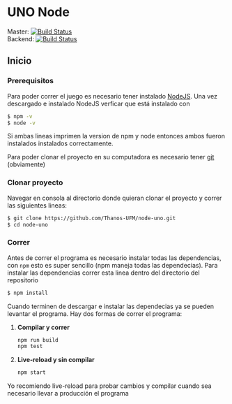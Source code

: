 # UNO Node 
Master: [![Build Status](https://travis-ci.com/Thanos-UFM/node-uno.svg?branch=master)](https://travis-ci.com/Thanos-UFM/node-uno)  
Backend: [![Build Status](https://travis-ci.com/Thanos-UFM/node-uno.svg?branch=backend)](https://travis-ci.com/Thanos-UFM/node-uno)  
## Inicio

### Prerequisitos
Para poder correr el juego es necesario tener instalado [NodeJS](https://nodejs.org/en/).
Una vez descargado e instalado NodeJS verficar que está instalado con 
```bash
$ npm -v
$ node -v
```
Si ambas lineas imprimen la version de npm y node entonces ambos fueron instalados instalados correctamente.

Para poder clonar el proyecto en su computadora es necesario tener [git](https://git-scm.com/) (obviamente)

### Clonar proyecto
Navegar en consola al directorio donde quieran clonar el proyecto y correr las siguientes lineas:
```bash
$ git clone https://github.com/Thanos-UFM/node-uno.git
$ cd node-uno
```

### Correr
Antes de correr el programa es necesario instalar todas las dependencias, con `npm` esto es super sencillo (npm maneja todas las dependecias).
Para instalar las dependencias correr esta linea dentro del directorio del repositorio
```bash
$ npm install
```
Cuando terminen de descargar e instalar las dependecias ya se pueden levantar el programa. Hay dos formas de correr el programa:  
1. **Compilar y correr**  
    ```bash
    npm run build
    npm test
    ```
2. **Live-reload y sin compilar**
    ```bash
    npm start
    ```
Yo recomiendo live-reload para probar cambios y compilar cuando sea necesario llevar a producción el programa